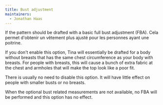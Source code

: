 ```yaml
---
title: Bust adjustment
maintainers:
  - Jonathan Haas
---
```


If the pattern should be drafted with a basic full bust adjustment (FBA).
Cela permet d'obtenir un vêtement plus ajusté pour les personnes ayant une poitrine.

If you don't enable this option, Tina will essentially be drafted
for a body without breasts that has the same chest circumference as
your body with breasts. For people with breasts, this will cause a
bunch of extra fabric at the chest and armholes that will make the
top look like a poor fit.

There is usually no need to disable this option. It will have little effect on people
with smaller busts or no breasts.

<Note>
When the optional bust related measurements are not available, no FBA will be performed and this option has no effect.
</Note>
